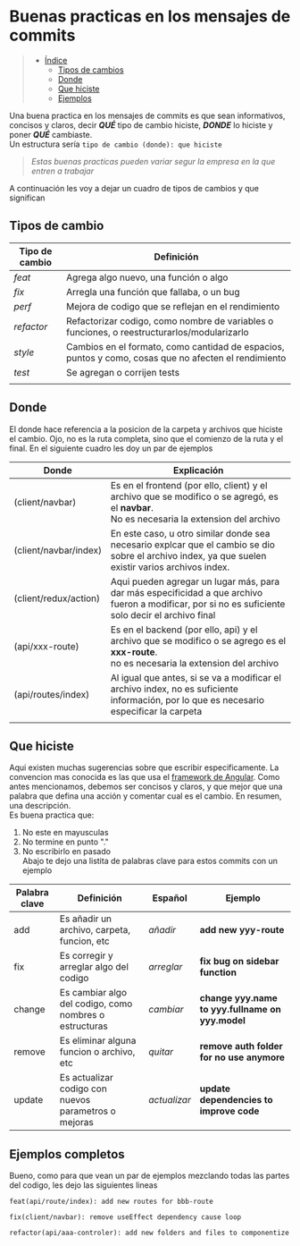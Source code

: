 # Buenas practicas en los mensajes de commits

> - [Índice](#buenas-practicas-en-los-mensajes-de-commits)
>   - [Tipos de cambios](#tipos-de-cambio)
>   - [Donde](#donde)
>   - [Que hiciste](#que-hiciste)
>   - [Ejemplos](#ejemplos-completos)

Una buena practica en los mensajes de commits es que sean informativos, concisos y claros, decir ***QUÉ*** tipo de cambio hiciste, ***DONDE*** lo hiciste y poner ***QUÉ*** cambiaste.  
Un estructura sería `tipo de cambio (donde): que hiciste`

> _Estas buenas practicas pueden variar segur la empresa en la que entren a trabajar_

A continuación les voy a dejar un cuadro de tipos de cambios y que significan

## Tipos de cambio

|Tipo de cambio|Definición|
|---|---|
|*feat*| Agrega algo nuevo, una función o algo |
|*fix*| Arregla una función que fallaba, o un bug |
|*perf*| Mejora de codigo que se reflejan en el rendimiento |
|*refactor*| Refactorizar codigo, como nombre de variables o funciones, o reestructurarlos/modularizarlo |
|*style*| Cambios en el formato, como cantidad de espacios, puntos y como, cosas que no afecten el rendimiento |
|*test*| Se agregan o corrijen tests |
|||

## Donde

El donde hace referencia a la posicion de la carpeta y archivos que hiciste el cambio. Ojo, no es la ruta completa, sino que el comienzo de la ruta y el final. En el siguiente cuadro les doy un par de ejemplos  

|Donde|Explicación|
|---|---|
|(client/navbar)| Es en el frontend (por ello, client) y el archivo que se modifico o se agregó, es el **navbar**. <br> No es necesaria la extension del archivo|
|(client/navbar/index)| En este caso, u otro similar donde sea necesario explcar que el cambio se dio sobre el archivo index, ya que suelen existir varios archivos index.|
|(client/redux/action) | Aqui pueden agregar un lugar más, para dar más especificidad a que archivo fueron a modificar, por si no es suficiente solo decir el archivo final|
|(api/xxx-route)| Es en el backend (por ello, api) y el archivo que se modifico o se agrego es el **xxx-route**. <br> no es necesaria la extension del archivo|
|(api/routes/index)| Al igual que antes, si se va a modificar el archivo index, no es suficiente información, por lo que es necesario especificar la carpeta|
|||


## Que hiciste

Aqui existen muchas sugerencias sobre que escribir especificamente. La convencion mas conocida es las que usa el [framework de Angular](https://github.com/angular/angular/blob/22b96b9/CONTRIBUTING.md#-commit-message-guidelines). Como antes mencionamos, debemos ser concisos y claros, y que mejor que una palabra que defina una acción y comentar cual es el cambio. En resumen, una descripción.  
Es buena practica que: 
1. No este en mayusculas
2. No termine en punto "."
3. No escribirlo en pasado  
Abajo te dejo una listita de palabras clave para estos commits con un ejemplo

|Palabra clave|Definición|Español|Ejemplo|
|---|---|---|---|
|add|Es añadir un archivo, carpeta, funcion, etc|_añadir_| **add new yyy-route** |
|fix|Es corregir y arreglar algo del codigo|_arreglar_| **fix bug on sidebar function** |
|change|Es cambiar algo del codigo, como nombres o estructuras |_cambiar_|**change yyy.name to yyy.fullname on yyy.model**|
|remove|Es eliminar alguna funcion o archivo, etc|_quitar_| **remove auth folder for no use anymore** |
|update|Es actualizar codigo con nuevos parametros o mejoras|_actualizar_| **update dependencies to improve code** |


## Ejemplos completos

Bueno, como para que vean un par de ejemplos mezclando todas las partes del codigo, les dejo las siguientes lineas

```
feat(api/route/index): add new routes for bbb-route

fix(client/navbar): remove useEffect dependency cause loop

refactor(api/aaa-controler): add new folders and files to componentize
```